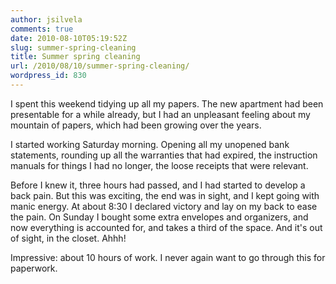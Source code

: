 ```yaml
---
author: jsilvela
comments: true
date: 2010-08-10T05:19:52Z
slug: summer-spring-cleaning
title: Summer spring cleaning
url: /2010/08/10/summer-spring-cleaning/
wordpress_id: 830
---
```


I spent this weekend tidying up all my papers. The new apartment had been presentable for a while already, but I had an unpleasant feeling about my mountain of papers, which had been growing over the years.

I started working Saturday morning. Opening all my unopened bank statements, rounding up all the warranties that had expired, the instruction manuals for things I had no longer, the loose receipts that were relevant.

Before I knew it, three hours had passed, and I had started to develop a back pain. But this was exciting, the end was in sight, and I kept going with manic energy. At about 8:30 I declared victory and lay on my back to ease the pain. On Sunday I bought some extra envelopes and organizers, and now everything is accounted for, and takes a third of the space. And it's out of sight, in the closet. Ahhh!

Impressive: about 10 hours of work. I never again want to go through this for paperwork.
